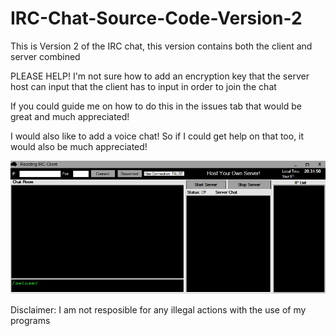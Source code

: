 # IRC-Chat-Source-Code-Version-2
This is Version 2 of the IRC chat, this version contains both the client and server combined

PLEASE HELP! I'm not sure how to add an encryption key that the server host can input that the client has to input in order to join the chat 

If you could guide me on how to do this in the issues tab that would be great and much appreciated!

I would also like to add a voice chat! So if I could get help on that too, it would also be much appreciated!

<img src="https://raw.githubusercontent.com/roast247/IRC-Chat-Source-Code-Version-2/main/Roasting%20IRC.png">


Disclaimer: I am not resposible for any illegal actions with the use of my programs
